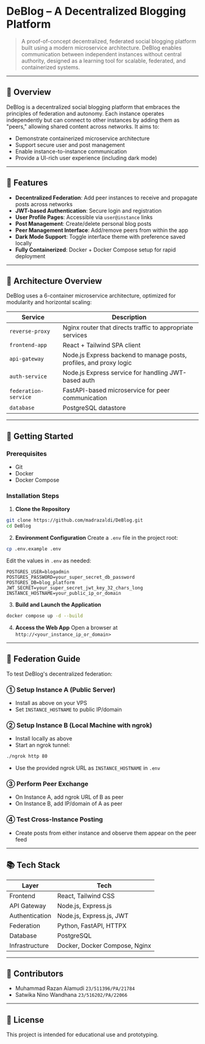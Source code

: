 # DeBlog – A Decentralized Blogging Platform

> A proof-of-concept decentralized, federated social blogging platform built using a modern microservice architecture. DeBlog enables communication between independent instances without central authority, designed as a learning tool for scalable, federated, and containerized systems.

---

## 🚀 Overview

DeBlog is a decentralized social blogging platform that embraces the principles of federation and autonomy. Each instance operates independently but can connect to other instances by adding them as "peers," allowing shared content across networks. It aims to:

* Demonstrate containerized microservice architecture
* Support secure user and post management
* Enable instance-to-instance communication
* Provide a UI-rich user experience (including dark mode)

---

## 🌟 Features

* **Decentralized Federation**: Add peer instances to receive and propagate posts across networks
* **JWT-based Authentication**: Secure login and registration
* **User Profile Pages**: Accessible via `user@instance` links
* **Post Management**: Create/delete personal blog posts
* **Peer Management Interface**: Add/remove peers from within the app
* **Dark Mode Support**: Toggle interface theme with preference saved locally
* **Fully Containerized**: Docker + Docker Compose setup for rapid deployment

---

## 📆 Architecture Overview

DeBlog uses a 6-container microservice architecture, optimized for modularity and horizontal scaling:

| Service              | Description                                                        |
| -------------------- | ------------------------------------------------------------------ |
| `reverse-proxy`      | Nginx router that directs traffic to appropriate services          |
| `frontend-app`       | React + Tailwind SPA client                                        |
| `api-gateway`        | Node.js Express backend to manage posts, profiles, and proxy logic |
| `auth-service`       | Node.js Express service for handling JWT-based auth                |
| `federation-service` | FastAPI-based microservice for peer communication                  |
| `database`           | PostgreSQL datastore                                               |

---

## 🚪 Getting Started

### Prerequisites

* Git
* Docker
* Docker Compose

### Installation Steps

1. **Clone the Repository**

```bash
git clone https://github.com/madrazaldi/DeBlog.git
cd DeBlog
```

2. **Environment Configuration**
   Create a `.env` file in the project root:

```bash
cp .env.example .env
```

Edit the values in `.env` as needed:

```env
POSTGRES_USER=blogadmin
POSTGRES_PASSWORD=your_super_secret_db_password
POSTGRES_DB=blog_platform
JWT_SECRET=your_super_secret_jwt_key_32_chars_long
INSTANCE_HOSTNAME=your_public_ip_or_domain
```

3. **Build and Launch the Application**

```bash
docker compose up -d --build
```

4. **Access the Web App**
   Open a browser at `http://<your_instance_ip_or_domain>`

---

## 🧰 Federation Guide

To test DeBlog's decentralized federation:

### ① Setup Instance A (Public Server)

* Install as above on your VPS
* Set `INSTANCE_HOSTNAME` to public IP/domain

### ② Setup Instance B (Local Machine with ngrok)

* Install locally as above
* Start an ngrok tunnel:

```bash
./ngrok http 80
```

* Use the provided ngrok URL as `INSTANCE_HOSTNAME` in `.env`

### ③ Perform Peer Exchange

* On Instance A, add ngrok URL of B as peer
* On Instance B, add IP/domain of A as peer

### ④ Test Cross-Instance Posting

* Create posts from either instance and observe them appear on the peer feed

---

## 📚 Tech Stack

| Layer          | Tech                          |
| -------------- | ----------------------------- |
| Frontend       | React, Tailwind CSS           |
| API Gateway    | Node.js, Express.js           |
| Authentication | Node.js, Express.js, JWT      |
| Federation     | Python, FastAPI, HTTPX        |
| Database       | PostgreSQL                    |
| Infrastructure | Docker, Docker Compose, Nginx |

---

## 💼 Contributors

* Muhammad Razan Alamudi
  `23/511396/PA/21784`
* Satwika Nino Wandhana
  `23/516202/PA/22066`

---

## 📖 License

This project is intended for educational use and prototyping.
